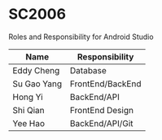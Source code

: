 # SC2006



Roles and Responsibility for Android Studio


| Name          | Responsibility   | 
|---------------|------------------|
| Eddy Cheng    | Database         |
| Su Gao Yang   | FrontEnd/BackEnd |
| Hong Yi       | BackEnd/API      |
| Shi Qian      | FrontEnd Design  |
| Yee Hao       | BackEnd/API/Git  |
